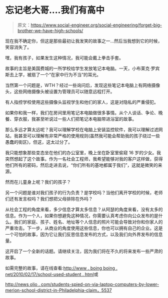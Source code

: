 # 忘记老大哥....我们有高中

> 原文：<https://www.social-engineer.org/social-engineering/forget-big-brother-we-have-high-schools/>

现在我不确定你，但这是那些最初让我发笑的故事之一…然后当我想到它的时候，笑容消失了。

嘿，我有孩子，如果发生这种情况，我可能会戴上拳击手套。

故事的主旨是美国费城的一所学校给学生发放笔记本电脑。一天，小布莱克·罗宾斯去上学，被扇了一个“在家中行为不当”的耳光。

当然第一个问题是，WTH？经过一些询问后，发现这些笔记本电脑上有网络摄像头，这些网络摄像头被设置为管理员可以随意远程打开。

有人指控学校使用这些摄像头监视学生和他们的家人，这是对隐私的严重侵犯。

如果你和我一样，我们在房间里用笔记本电脑做很多事情。从个人谈话、争论、晚餐、穿衣服，我甚至听说过一些人们把笔记本电脑带进浴室的故事。

那么多远才算太远呢？我可以理解学校在电脑上安装监控软件，我可以理解过滤网站，我甚至可以理解有非常严格的使用规则(虽然我可能会帮助我的孩子绕过一些愚蠢的街区)，但这，这太过分了。

我只能想象那些变态坐在他们的办公室里，晚上坐在卧室里偷窥 16 岁的少女。我突然想起了这个故事。作为一名社会工程师，我希望能够对我的客户这样做，获得他们所有的密码，然后走进去说，“你们所有的基地都属于我们”，这就是微笑的来源。

然而在儿童身上呢？我们的孩子？

另一个问题是谁对我们孩子的行为负责？是学校吗？当他们离开学校的时候，老师们还有发言权吗？我们想把父母排除在外吗？

从社会工程的角度来看，多少信息才算太多信息？从阿瑟的角度来看，没有太多的信息。作为一个人，如果你想避免这种情况，你需要认真考虑你向公众发布的是什么。我们的家庭、孩子、姓名、地址等个人信息的照片可能会导致对你和你家人的严重攻击。下一步，从商业的角度使用这些信息，你也可以拥有自己的企业。这是一个可怕的故事，因为它让我们反思信息发布的方式，以及我们向外界发布的信息量。

这开启了一个全新的话题。请继续关注，因为我们将在不久的将来发布一些严肃的故事。

如需完整的故事，请在线查看:[http://www . boing boing . net/2010/02/17/school-used-student . html](https://boingboing.net/2010/02/17/school-used-student.html)或

[http://news olio . com/students-spied-on-via-laptop-computers-by-lower-merion-school-district-in-Philadelphia-claim，5537](http://newsolio.com/students-spied-on-via-laptop-computers-by-lower-merion-school-district-in-philadelphia-claim,5537)